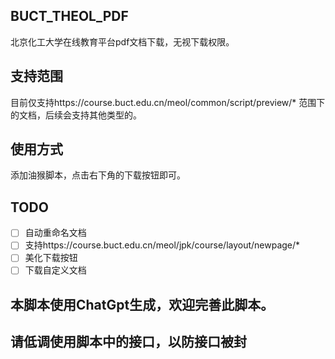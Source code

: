 ## BUCT_THEOL_PDF

北京化工大学在线教育平台pdf文档下载，无视下载权限。

## 支持范围

目前仅支持https://course.buct.edu.cn/meol/common/script/preview/* 范围下的文档，后续会支持其他类型的。

## 使用方式

添加油猴脚本，点击右下角的下载按钮即可。

## TODO

- [ ] 自动重命名文档
- [ ] 支持https://course.buct.edu.cn/meol/jpk/course/layout/newpage/*
- [ ] 美化下载按钮
- [ ] 下载自定义文档
## 本脚本使用ChatGpt生成，欢迎完善此脚本。
## 请低调使用脚本中的接口，以防接口被封
